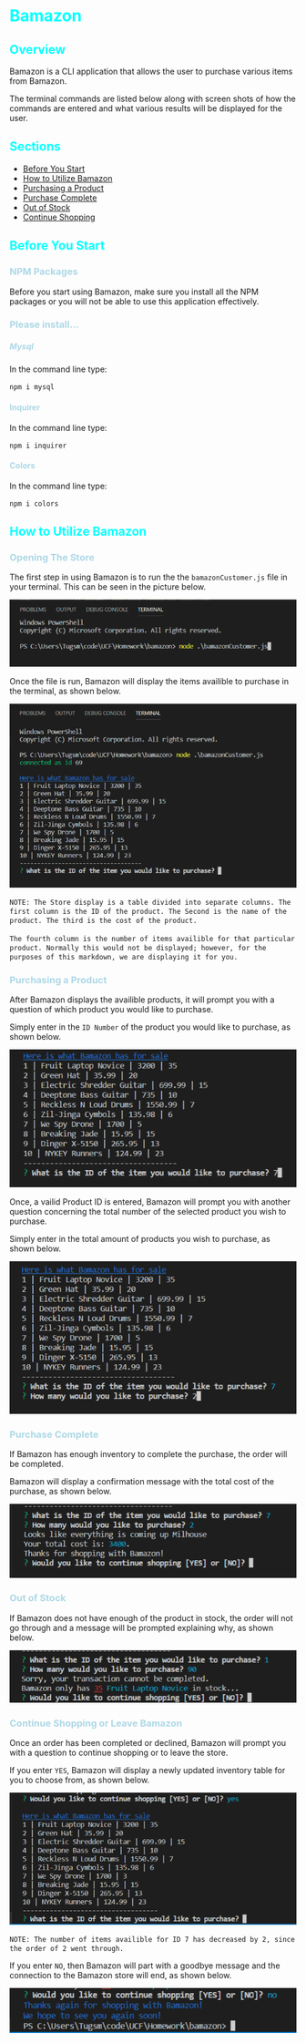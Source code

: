 # Bamazon

## Overview
Bamazon is a CLI application that allows the user to purchase various items from Bamazon.

The terminal commands are listed below along with screen shots of how the commands are entered and what various results will be displayed for the user.

## Sections
- [Before You Start](#before-you-start)
- [How to Utilize Bamazon](#how-to-utilize-bamazon)
- [Purchasing a Product](#purchasing-a-product)
- [Purchase Complete](#purchase-complete)
- [Out of Stock](#out-of-stock)
- [Continue Shopping](#continue-shopping-or-leave-bamazon)

## Before You Start
### NPM Packages
Before you start using Bamazon, make sure you install all the NPM packages or you will not be able to use this application effectively.

### Please install...

##### Mysql
In the command line type:

    npm i mysql


#### Inquirer
In the command line type:

    npm i inquirer

#### Colors
In the command line type:

    npm i colors

## How to Utilize Bamazon
### Opening The Store
The first step in using Bamazon is to run the the `bamazonCustomer.js` file in your terminal. This can be seen in the picture below.

![Running BamazonCustomer.js](images/run-node.PNG)

Once the file is run, Bamazon will display the items availible to purchase in the terminal, as shown below.

![Store Inventory](images/after-run.PNG)

    NOTE: The Store display is a table divided into separate columns. The first column is the ID of the product. The Second is the name of the product. The third is the cost of the product.

    The fourth column is the number of items availible for that particular product. Normally this would not be displayed; however, for the purposes of this markdown, we are displaying it for you.

### Purchasing a Product
After Bamazon displays the availible products, it will prompt you with a question of which product you would like to purchase.

Simply enter in the `ID Number` of the product you would like to purchase, as shown below.

![Selecting a Product](images/enter-id.PNG)

Once, a vailid Product ID is entered, Bamazon will prompt you with another question concerning the total number of the selected product you wish to purchase.

Simply enter in the total amount of products you wish to purchase, as shown below.

![Desired Amount](images/number-ordered.PNG)

### Purchase Complete
If Bamazon has enough inventory to complete the purchase, the order will be completed.

Bamazon will display a confirmation message with the total cost of the purchase, as shown below.

![Purchase Complete](images/purchase-complete.PNG)

### Out of Stock
If Bamazon does not have enough of the product in stock, the order will not go through and a message will be prompted explaining why, as shown below.

![Out of Stock](images/out-of-stock.PNG)

### Continue Shopping or Leave Bamazon
Once an order has been completed or declined, Bamazon will prompt you with a question to continue shopping or to leave the store.

If you enter `YES`, Bamazon will display a newly updated inventory table for you to choose from, as shown below.

![Continue Shopping](images/continue.PNG)

    NOTE: The number of items availible for ID 7 has decreased by 2, since the order of 2 went through.

If you enter `NO`, then Bamazon will part with a goodbye message and the connection to the Bamazon store will end, as shown below.

![Stop Shopping](images/goodbye.PNG)

<style>
h1,h2{
    color: cyan;
}

h3,h4,h5{
    color: lightblue;
}

</style>